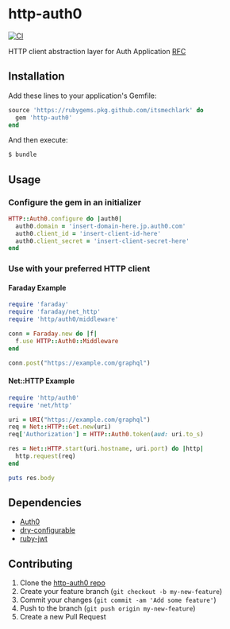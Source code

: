 # http-auth0

[![CI](https://github.com/itsmechlark/http-auth0/actions/workflows/release.yml/badge.svg)](https://github.com/itsmechlark/http-auth0/actions/workflows/release.yml)

HTTP client abstraction layer for Auth Application [RFC](https://github.com/itsmechlark/rfcs/pull/2)

## Installation

Add these lines to your application's Gemfile:

```ruby
source 'https://rubygems.pkg.github.com/itsmechlark' do
  gem 'http-auth0'
end
```

And then execute:
```bash
$ bundle
```

## Usage

### Configure the gem in an initializer

```ruby
HTTP::Auth0.configure do |auth0|
  auth0.domain = 'insert-domain-here.jp.auth0.com'
  auth0.client_id = 'insert-client-id-here'
  auth0.client_secret = 'insert-client-secret-here'
end
```

### Use with your preferred HTTP client
#### Faraday Example

```ruby
require 'faraday'
require 'faraday/net_http'
require 'http/auth0/middleware'

conn = Faraday.new do |f|
  f.use HTTP::Auth0::Middleware
end

conn.post("https://example.com/graphql")
```

#### Net::HTTP Example

```ruby
require 'http/auth0'
require 'net/http'    

uri = URI("https://example.com/graphql")
req = Net::HTTP::Get.new(uri)
req['Authorization'] = HTTP::Auth0.token(aud: uri.to_s)

res = Net::HTTP.start(uri.hostname, uri.port) do |http|
  http.request(req)
end

puts res.body
```

## Dependencies

- [Auth0](https://auth0.com/)
- [dry-configurable](https://github.com/dry-rb/dry-configurable)
- [ruby-jwt](https://github.com/jwt/ruby-jwt)

## Contributing

1. Clone the [http-auth0 repo](https://github.com/itsmechlark/http-auth0)
2. Create your feature branch (`git checkout -b my-new-feature`)
3. Commit your changes (`git commit -am 'Add some feature'`)
4. Push to the branch (`git push origin my-new-feature`)
5. Create a new Pull Request
